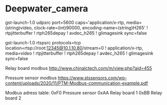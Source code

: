 # Deepwater_camera

gst-launch-1.0 udpsrc port=5600 caps='application/x-rtp, media=(string)video, clock-rate=(int)90000, encoding-name=(string)H265' ! rtpjitterbuffer ! rtph265depay ! avdec_h265 ! glimagesink sync=false

gst-launch-1.0 rtspsrc protocols=tcp location=rtsp://root:12345@10.1.10.80/stream=0 ! application/x-rtp, media=video ! rtpjitterbuffer ! rtph265depay ! avdec_h265 ! glimagesink sync=false

Relay board modbus
http://www.chinalctech.com/m/view.php?aid=455

Pressure sensor modbus
https://www.stssensors.com/wp-content/uploads/2020/11/PTM-Modbus-communication-example.pdf

Modbus adress table:
0xF0 Pressure sensor
0xAA Relay board 1
0xBB Relay board 2

